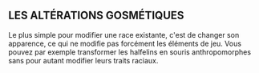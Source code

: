 ## LES ALTÉRATIONS GOSMÉTIQUES


Le plus simple pour modifier une race existante, c'est de
changer son apparence, ce qui ne modifie pas forcément
les éléments de jeu. Vous pouvez par exemple transformer
les halfelins en souris anthropomorphes sans pour autant
modifier leurs traits raciaux.
